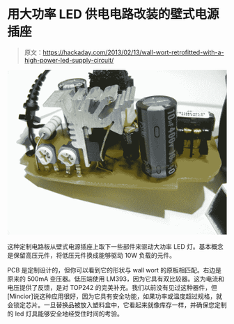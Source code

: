 # 用大功率 LED 供电电路改装的壁式电源插座

> 原文：<https://hackaday.com/2013/02/13/wall-wort-retrofitted-with-a-high-power-led-supply-circuit/>

![high-power-LED-wall-wart-supply](img/5e7ce28b97a31eb6dfb64dd68bbc3615.png)

这种定制电路板从壁式电源插座上取下一些部件来驱动大功率 LED 灯。基本概念是保留高压元件，将低压元件换成能够驱动 10W 负载的元件。

PCB 是定制设计的，但你可以看到它的形状与 wall wort 的原板相匹配。右边是原来的 500mA 变压器。低压端使用 LM393，因为它具有双比较器。这为电流和电压提供了反馈，是对 TOP242 的完美补充。我们以前没有见过这种器件，但[Mincior]说这种应用很好，因为它具有安全功能，如果功率或温度超过规格，就会锁定芯片。一旦替换品被放入塑料盒中，它看起来就像库存一样，并确保您定制的 led 灯具能够安全地经受住时间的考验。